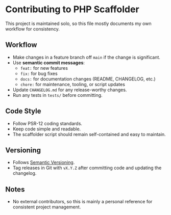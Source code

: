 # Contributing to PHP Scaffolder

This project is maintained solo, so this file mostly documents my own workflow for consistency.

## Workflow

- Make changes in a feature branch off `main` if the change is significant.
- Use **semantic commit messages**:
  - `feat:` for new features
  - `fix:` for bug fixes
  - `docs:` for documentation changes (README, CHANGELOG, etc.)
  - `chore:` for maintenance, tooling, or script updates
- Update `CHANGELOG.md` for any release-worthy changes.
- Run any tests in `tests/` before committing.

## Code Style

- Follow PSR-12 coding standards.
- Keep code simple and readable.
- The scaffolder script should remain self-contained and easy to maintain.

## Versioning

- Follows [Semantic Versioning](https://semver.org/).
- Tag releases in Git with `vX.Y.Z` after committing code and updating the changelog.

## Notes

- No external contributors, so this is mainly a personal reference for consistent project management.
